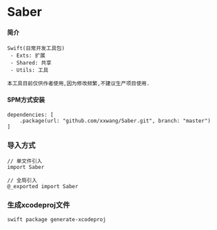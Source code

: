 # Saber

#### 简介
```
Swift(日常开发工具包)
 - Exts: 扩展
 - Shared: 共享
 - Utils: 工具
 
本工具目前仅供作者使用,因为修改频繁,不建议生产项目使用.
```
#### SPM方式安装
```
dependencies: [
    .package(url: "github.com/xxwang/Saber.git", branch: "master")
]
```

### 导入方式
```
// 单文件引入
import Saber

// 全局引入
@_exported import Saber
```

### 生成xcodeproj文件
```
swift package generate-xcodeproj
```
